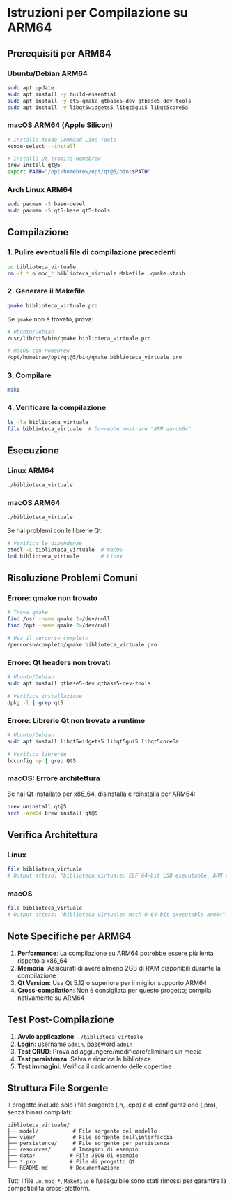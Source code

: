 # Istruzioni per Compilazione su ARM64

## Prerequisiti per ARM64

### Ubuntu/Debian ARM64
```bash
sudo apt update
sudo apt install -y build-essential
sudo apt install -y qt5-qmake qtbase5-dev qtbase5-dev-tools
sudo apt install -y libqt5widgets5 libqt5gui5 libqt5core5a
```

### macOS ARM64 (Apple Silicon)
```bash
# Installa Xcode Command Line Tools
xcode-select --install

# Installa Qt tramite Homebrew
brew install qt@5
export PATH="/opt/homebrew/opt/qt@5/bin:$PATH"
```

### Arch Linux ARM64
```bash
sudo pacman -S base-devel
sudo pacman -S qt5-base qt5-tools
```

## Compilazione

### 1. Pulire eventuali file di compilazione precedenti
```bash
cd biblioteca_virtuale
rm -f *.o moc_* biblioteca_virtuale Makefile .qmake.stash
```

### 2. Generare il Makefile
```bash
qmake biblioteca_virtuale.pro
```

Se `qmake` non è trovato, prova:
```bash
# Ubuntu/Debian
/usr/lib/qt5/bin/qmake biblioteca_virtuale.pro

# macOS con Homebrew
/opt/homebrew/opt/qt@5/bin/qmake biblioteca_virtuale.pro
```

### 3. Compilare
```bash
make
```

### 4. Verificare la compilazione
```bash
ls -la biblioteca_virtuale
file biblioteca_virtuale  # Dovrebbe mostrare "ARM aarch64"
```

## Esecuzione

### Linux ARM64
```bash
./biblioteca_virtuale
```

### macOS ARM64
```bash
./biblioteca_virtuale
```

Se hai problemi con le librerie Qt:
```bash
# Verifica le dipendenze
otool -L biblioteca_virtuale  # macOS
ldd biblioteca_virtuale       # Linux
```

## Risoluzione Problemi Comuni

### Errore: qmake non trovato
```bash
# Trova qmake
find /usr -name qmake 2>/dev/null
find /opt -name qmake 2>/dev/null

# Usa il percorso completo
/percorso/completo/qmake biblioteca_virtuale.pro
```

### Errore: Qt headers non trovati
```bash
# Ubuntu/Debian
sudo apt install qtbase5-dev qtbase5-dev-tools

# Verifica installazione
dpkg -l | grep qt5
```

### Errore: Librerie Qt non trovate a runtime
```bash
# Ubuntu/Debian
sudo apt install libqt5widgets5 libqt5gui5 libqt5core5a

# Verifica librerie
ldconfig -p | grep Qt5
```

### macOS: Errore architettura
Se hai Qt installato per x86_64, disinstalla e reinstalla per ARM64:
```bash
brew uninstall qt@5
arch -arm64 brew install qt@5
```

## Verifica Architettura

### Linux
```bash
file biblioteca_virtuale
# Output atteso: "biblioteca_virtuale: ELF 64-bit LSB executable, ARM aarch64, ..."
```

### macOS
```bash
file biblioteca_virtuale
# Output atteso: "biblioteca_virtuale: Mach-O 64-bit executable arm64"
```

## Note Specifiche per ARM64

1. **Performance**: La compilazione su ARM64 potrebbe essere più lenta rispetto a x86_64
2. **Memoria**: Assicurati di avere almeno 2GB di RAM disponibili durante la compilazione
3. **Qt Version**: Usa Qt 5.12 o superiore per il miglior supporto ARM64
4. **Cross-compilation**: Non è consigliata per questo progetto; compila nativamente su ARM64

## Test Post-Compilazione

1. **Avvio applicazione**: `./biblioteca_virtuale`
2. **Login**: username `admin`, password `admin`
3. **Test CRUD**: Prova ad aggiungere/modificare/eliminare un media
4. **Test persistenza**: Salva e ricarica la biblioteca
5. **Test immagini**: Verifica il caricamento delle copertine

## Struttura File Sorgente

Il progetto include solo i file sorgente (.h, .cpp) e di configurazione (.pro), senza binari compilati:

```
biblioteca_virtuale/
├── model/           # File sorgente del modello
├── view/            # File sorgente dell\interfaccia
├── persistence/     # File sorgente per persistenza
├── resources/       # Immagini di esempio
├── data/           # File JSON di esempio
├── *.pro           # File di progetto Qt
└── README.md       # Documentazione
```

Tutti i file `.o`, `moc_*`, `Makefile` e l\eseguibile sono stati rimossi per garantire la compatibilità cross-platform.

